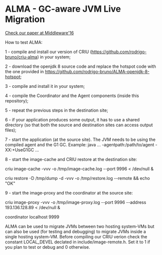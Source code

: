 # ALMA - GC-aware JVM Live Migration

[Check our paper at Middleware'16](http://www.gsd.inesc-id.pt/~rbruno/publications/rbruno-middleware16.pdf)

How to test ALMA:

1 - compile and install our version of CRIU (https://github.com/rodrigo-bruno/criu-alma) in your system;

2 - download the openjdk 8 source code and replace the hotspot code with the one provided in https://github.com/rodrigo-bruno/ALMA-openjdk-8-hotspot;

3 - compile and install it in your system;

4 - compile the Coordinator and the Agent components (inside this repository);

5 - repeat the previous steps in the destination site;

6 - if your application produces some output, it has to use a shared directory (so that both the source and destination sites can access output files);

7 - start the application (at the source site). The JVM needs to be using the compiled agent and the G1 GC. Example: java ... -agentpath:/path/to/agent -XX:+UseG1GC ...

8 - start the image-cache and CRIU restore at the destination site:

criu image-cache -vvv -o /tmp/image-cache.log --port 9996 < /dev/null &

criu restore -D /tmp/dump -d -vvv -o /tmp/restore.log --remote && echo "OK"

9 - start the image-proxy and the coordinator at the source site:

criu image-proxy -vvv -o /tmp/image-proxy.log --port 9996 --address 193.136.128.89 < /dev/null &

coordinator localhost 9999

ALMA can be used to migrate JVMs between two hosting system-VMs but can also be used (for testing and debugging) to migrate JVMs inside a single hosting system-VM. Before compiling our CRIU verion check the constant LOCAL_DEVEL declated in include/image-remote.h. Set it to 1 if you plan to test or debug and 0 otherwise.
